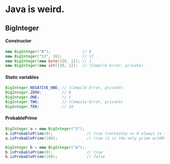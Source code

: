 # Java is weird.

## BigInteger

#### Constructor

```java
new BigInteger("8");              // 8
new BigInteger("11", 16);         // 17
new BigInteger(new byte[]{0, 1}); // 1
new BigInteger(new int[]{0, 1});  // (Compile Error, private)
```

#### Static variables

```java
BigInteger.NEGATIVE_ONE; // (Compile Error, private)
BigInteger.ZERO;         // 0
BigInteger.ONE;          // 1
BigInteger.TWO;          // (Compile Error, private)
BigInteger.TEN;          // 10
```

#### ProbablePrime

```java
BigInteger a = new BigInteger("2");
a.isProbablePrime(0);               // true (certainty <= 0 always is true)
a.isProbablePrime(100);             // true (2 is the only prime w/100% certainty)

BigInteger b = new BigInteger("4");
b.isProbablePrime(0);               // true
b.isProbablePrime(100);             // false
```
